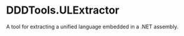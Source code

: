 DDDTools.ULExtractor
====================

A tool for extracting a unified language embedded in a .NET assembly.
